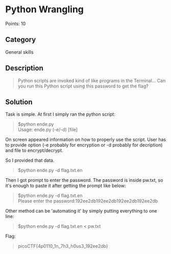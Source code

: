 # Python Wrangling

Points: 10

## Category

General skills

## Description
>Python scripts are invoked kind of like programs in the Terminal... Can you run this Python script using this password to get the flag?

## Solution
Task is simple. At first I simply ran the python script:

>$python ende.py \
Usage: ende.py (-e/-d) [file]

On screen appeared information on how to properly use the script. User has to provide option (-e probably for encryption or -d probably for decription) and file to encrypt/decrypt.

So I provided that data.
>$python ende.py -d flag.txt.en

Then I got prompt to enter the password. The password is inside pw.txt, so it's enough to paste it after getting the prompt like below:

>$python ende.py -d flag.txt.en \
Please enter the password:192ee2db192ee2db192ee2db192ee2db

Other method can be 'automating it' by simply putting everything to one line:
>$python ende.py -d flag.txt.en < pw.txt

Flag:

>picoCTF{4p0110_1n_7h3_h0us3_192ee2db}